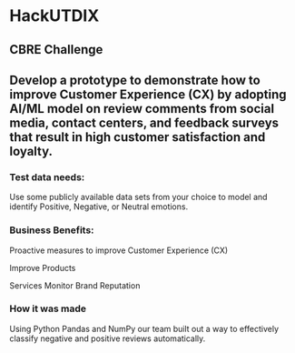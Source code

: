 # HackUTDIX #

## CBRE Challenge ##

Develop a prototype to demonstrate how to improve Customer Experience (CX) by adopting AI/ML model on review comments from social media, contact centers, and feedback surveys that result in high customer satisfaction and loyalty.  
--------
### Test data needs: ###

Use some publicly available data sets from your choice to model and identify Positive, Negative, or Neutral emotions.   

### Business Benefits: ###
  
  Proactive measures to improve Customer Experience (CX)  
  
  Improve Products
  
  Services  Monitor Brand Reputation
  
 
 ### How it was made ###
 
 Using Python Pandas and NumPy our team built out a way to effectively classify negative and positive reviews automatically.
 
 
 
